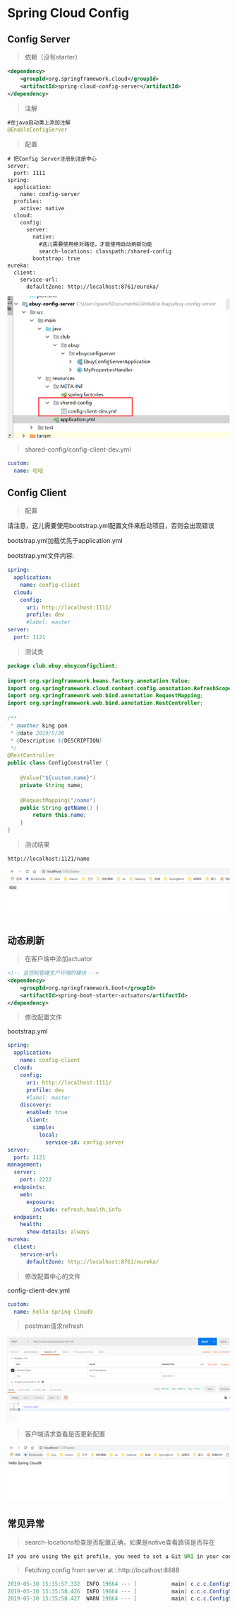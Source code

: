 # Spring Cloud Config

## Config Server

> 依赖（没有starter）

```xml
<dependency>
    <groupId>org.springframework.cloud</groupId>
    <artifactId>spring-cloud-config-server</artifactId>
</dependency>
```

> 注解

```java
#在java启动类上添加注解
@EnableConfigServer
```

> 配置

```properties
# 把Config Server注册到注册中心
server:
  port: 1111
spring:
  application:
    name: config-server
  profiles:
    active: native
  cloud:
    config:
      server:
        native:
          #这儿需要使用绝对路径，才能使用自动刷新功能
          search-locations: classpath:/shared-config
        bootstrap: true
eureka:
  client:
    service-url:
      defaultZone: http://localhost:8761/eureka/
```



![Config-本地模式](./images/config-native.png)



> shared-config/config-client-dev.yml

```yml
custom:
  name: 哈哈
```



## Config Client

> 配置

请注意，这儿需要使用bootstrap.yml配置文件来启动项目，否则会出现错误

bootstrap.yml加载优先于application.yml

[SpringCloud入门之常用的配置文件 application.yml和 bootstrap.yml区别]: https://www.cnblogs.com/BlogNetSpace/p/8469033.html

bootstrap.yml文件内容:

```yml
spring:
  application:
    name: config-client
  cloud:
    config:
      uri: http://localhost:1111/
      profile: dev
      #label: master
server:
  port: 1121
```

> 测试类

```java
package club.ebuy.ebuyconfigclient;

import org.springframework.beans.factory.annotation.Value;
import org.springframework.cloud.context.config.annotation.RefreshScope;
import org.springframework.web.bind.annotation.RequestMapping;
import org.springframework.web.bind.annotation.RestController;

/**
 * @author king-pan
 * @date 2019/5/30
 * @Description ${DESCRIPTION}
 */
@RestController
public class ConfigConstroller {

    @Value("${custom.name}")
    private String name;

    @RequestMapping("/name")
    public String getName() {
        return this.name;
    }
}
```

> 测试结果

```
http://localhost:1121/name
```

![config客户端测试结果](./images/config-client-test-result.png)

## 动态刷新

> 在客户端中添加actuator

```xml
<!-- 监控和管理生产环境的模块 -->
<dependency>
    <groupId>org.springframework.boot</groupId>
    <artifactId>spring-boot-starter-actuator</artifactId>
</dependency>
```

> 修改配置文件

bootstrap.yml

```yml
spring:
  application:
    name: config-client
  cloud:
    config:
      uri: http://localhost:1111/
      profile: dev
      #label: master
    discovery:
      enabled: true
      client:
        simple:
          local:
            service-id: config-server
server:
  port: 1121
management:
  server:
    port: 2222
  endpoints:
    web:
      exposure:
        include: refresh,health,info
  endpoint:
    health:
      show-details: always
eureka:
  client:
    service-url:
      defaultZone: http://localhost:8761/eureka/
```

> 修改配置中心的文件

config-client-dev.yml

```yml
custom:
  name: hello Spring Cloud9
```

> postman请求refresh

![postman请求refresh](./images/config-client-postman-refresh.png)

> 客户端请求查看是否更新配置

![客户端](./images/config-client-refresh-result.png)



## 常见异常

>search-locations检查是否配置正确，如果是native查看路径是否存在

```java
If you are using the git profile, you need to set a Git URI in your configuration.  If you are using a native profile and have spring.cloud.config.server.bootstrap=true, you need to use a composite configuration.

```

>Fetching config from server at : http://localhost:8888

```java
2019-05-30 15:35:57.332  INFO 19664 --- [           main] c.c.c.ConfigServicePropertySourceLocator : Fetching config from server at : http://localhost:8888
2019-05-30 15:35:58.426  INFO 19664 --- [           main] c.c.c.ConfigServicePropertySourceLocator : Connect Timeout Exception on Url - http://localhost:8888. Will be trying the next url if available
2019-05-30 15:35:58.427  WARN 19664 --- [           main] c.c.c.ConfigServicePropertySourceLocator : Could not locate PropertySource: I/O error on GET request for "http://localhost:8888/config-client/dev": Connection refused: connect; nested exception is java.net.ConnectException: Connection refused: connect
```

